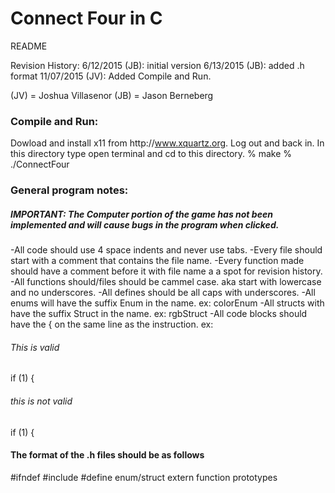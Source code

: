 # Connect Four in C
README

Revision History:
6/12/2015 (JB): initial version
6/13/2015 (JB): added .h format
11/07/2015 (JV): Added Compile and Run.

(JV) = Joshua Villasenor
(JB) = Jason Berneberg

### Compile and Run:
Dowload and install x11 from http:\/\/www.xquartz.org.
Log out and back in.
In this directory type
open terminal and cd to this directory.
% make
% .\/ConnectFour

### General program notes:
##### IMPORTANT: The Computer portion of the game has not been implemented and will cause bugs in the program when clicked.

-All code should use 4 space indents and never use tabs.
-Every file should start with a comment that contains the file name.
-Every function made should have a comment before it with file name a a spot for revision history.
-All functions should/files should be cammel case. aka start with lowercase and no underscores.
-All defines should be all caps with underscores.
-All enums will have the suffix Enum in the name. ex: colorEnum
-All structs with have the suffix Struct in the name. ex: rgbStruct
-All code blocks should have the { on the same line as the instruction.
  ex:
  ###### This is valid
  if (1) {

  ###### this is  not valid
  if (1)
  {
#### The format of the .h files should be as follows
\#ifndef
\#include
\#define
enum\/struct
extern
function prototypes

